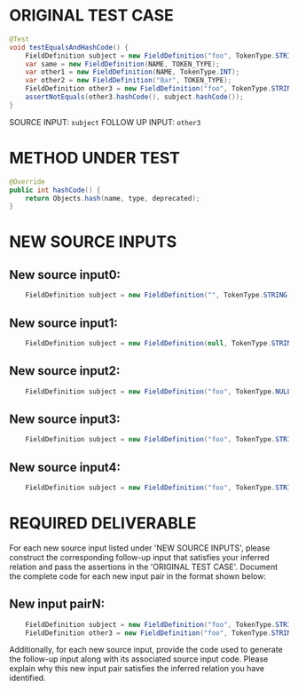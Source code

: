 # ORIGINAL TEST CASE
```java
@Test
void testEqualsAndHashCode() {
    FieldDefinition subject = new FieldDefinition("foo", TokenType.STRING);
    var same = new FieldDefinition(NAME, TOKEN_TYPE);
    var other1 = new FieldDefinition(NAME, TokenType.INT);
    var other2 = new FieldDefinition("Bar", TOKEN_TYPE);
    FieldDefinition other3 = new FieldDefinition("foo", TokenType.STRING).deprecate();
    assertNotEquals(other3.hashCode(), subject.hashCode());
}

```
SOURCE INPUT: `subject`
FOLLOW UP INPUT: `other3`


# METHOD UNDER TEST
```java
@Override
public int hashCode() {
    return Objects.hash(name, type, deprecated);
}

```


# NEW SOURCE INPUTS
## New source input0:
```java
    FieldDefinition subject = new FieldDefinition("", TokenType.STRING);
```

## New source input1:
```java
    FieldDefinition subject = new FieldDefinition(null, TokenType.STRING);
```

## New source input2:
```java
    FieldDefinition subject = new FieldDefinition("foo", TokenType.NULL);
```

## New source input3:
```java
    FieldDefinition subject = new FieldDefinition("foo", TokenType.STRING).deprecate();
```

## New source input4:
```java
    FieldDefinition subject = new FieldDefinition("foo", TokenType.STRING).setDescription("This is a description");
```



# REQUIRED DELIVERABLE
For each new source input listed under 'NEW SOURCE INPUTS', please construct the corresponding follow-up input that satisfies your inferred relation and pass the assertions in the 'ORIGINAL TEST CASE'. Document the complete code for each new input pair in the format shown below:
## New input pairN:
```java
    FieldDefinition subject = new FieldDefinition("foo", TokenType.STRING);
    FieldDefinition other3 = new FieldDefinition("foo", TokenType.STRING).deprecate();
```

Additionally, for each new source input, provide the code used to generate the follow-up input along with its associated source input code. Please explain why this new input pair satisfies the inferred relation you have identified.